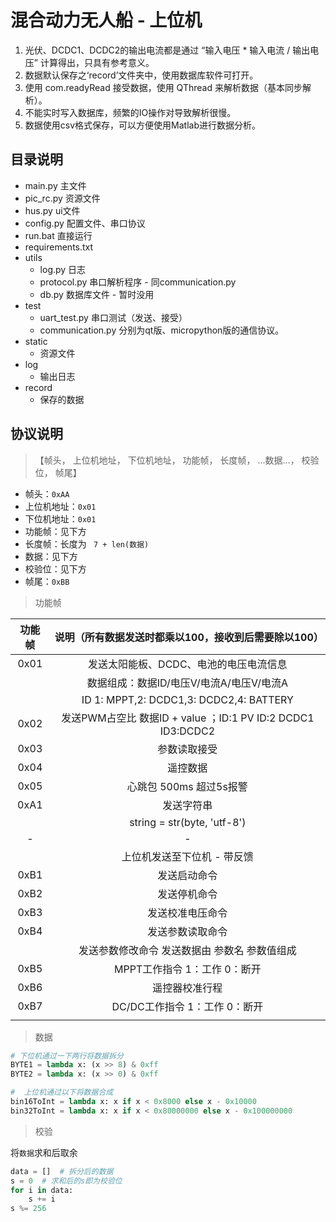 # 混合动力无人船 - 上位机


1. 光伏、DCDC1、DCDC2的输出电流都是通过 “输入电压 * 输入电流 / 输出电压” 计算得出，只具有参考意义。
2. 数据默认保存之‘record’文件夹中，使用数据库软件可打开。
3. 使用 com.readyRead 接受数据，使用 QThread 来解析数据（基本同步解析）。
4. 不能实时写入数据库，频繁的IO操作对导致解析很慢。
5. 数据使用csv格式保存，可以方便使用Matlab进行数据分析。

## 目录说明

- main.py 主文件
- pic_rc.py 资源文件
- hus.py ui文件
- config.py 配置文件、串口协议
- run.bat 直接运行
- requirements.txt
- utils
    - log.py 日志
    - protocol.py 串口解析程序 - 同communication.py
    - db.py 数据库文件 - 暂时没用
- test
    - uart_test.py 串口测试（发送、接受）
    - communication.py 分别为qt版、micropython版的通信协议。
- static
    - 资源文件
- log
    - 输出日志
- record
    - 保存的数据

## 协议说明

> 【帧头， 上位机地址， 下位机地址， 功能帧， 长度帧， ...数据...， 校验位， 帧尾】

- 帧头：`0xAA`
- 上位机地址：`0x01`
- 下位机地址：`0x01`
- 功能帧：见下方
- 长度帧：长度为 ` 7 + len(数据)`
- 数据：见下方
- 校验位：见下方
- 帧尾：`0xBB`

> 功能帧

| 功能帧 |    说明（所有数据发送时都乘以100，接收到后需要除以100）     |
| :----: | :---------------------------------------------------------: |
|  0x01  |           发送太阳能板、DCDC、电池的电压电流信息            |
|        |          数据组成：数据ID/电压V/电流A/电压V/电流A           |
|        |           ID 1: MPPT,2: DCDC1,3: DCDC2,4: BATTERY           |
|  0x02  | 发送PWM占空比 数据ID + value ；ID:1 PV ID:2 DCDC1 ID3:DCDC2 |
|  0x03  |                        参数读取接受                         |
|  0x04  |                          遥控数据                           |
|  0x05  |                  心跳包  500ms 超过5s报警                   |
|  0xA1  |                         发送字符串                          |
|        |                 string = str(byte, 'utf-8')                 |
|   -    |                              -                              |
|        |                 上位机发送至下位机 - 带反馈                 |
|  0xB1  |                        发送启动命令                         |
|  0xB2  |                        发送停机命令                         |
|  0xB3  |                      发送校准电压命令                       |
|  0xB4  |                      发送参数读取命令                       |
|        |        发送参数修改命令 发送数据由 参数名 参数值组成        |
|  0xB5  |                MPPT工作指令 1：工作 0：断开                 |
|  0xB6  |                       遥控器校准行程                        |
|  0xB7  |                DC/DC工作指令 1：工作 0：断开                |
|        |                                                             |

> 数据

```python
# 下位机通过一下两行将数据拆分
BYTE1 = lambda x: (x >> 8) & 0xff
BYTE2 = lambda x: (x >> 0) & 0xff

#  上位机通过以下将数据合成
bin16ToInt = lambda x: x if x < 0x8000 else x - 0x10000
bin32ToInt = lambda x: x if x < 0x80000000 else x - 0x100000000
```

> 校验

将`数据`求和后取余

```python
data = []  # 拆分后的数据
s = 0  # 求和后的s即为校验位
for i in data:
    s += i
s %= 256
```